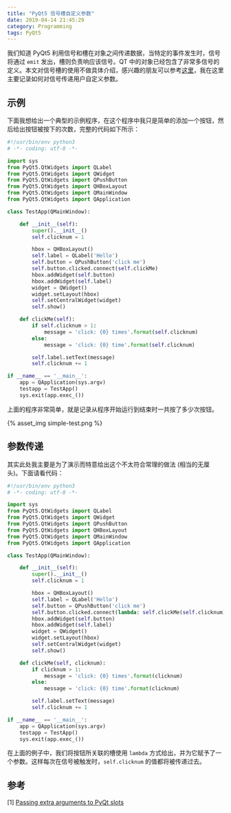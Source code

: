 ```yaml
---
title: "PyQt5 信号槽自定义参数"
date: 2019-04-14 21:45:29
category: Programming
tags: PyQt5
---
```


我们知道 PyQt5 利用信号和槽在对象之间传递数据，当特定的事件发生时，信号将通过 `emit` 发出，槽则负责响应该信号。QT 中的对象已经包含了非常多信号的定义。本文对信号槽的使用不做具体介绍，感兴趣的朋友可以参考[这里](https://www.riverbankcomputing.com/static/Docs/PyQt5/signals_slots.html)，我在这里主要记录如何对信号传递用户自定义参数。

<!-- more -->

## 示例

下面我想给出一个典型的示例程序，在这个程序中我只是简单的添加一个按钮，然后给出按钮被按下的次数，完整的代码如下所示：

``` python
#!/usr/bin/env python3
# -*- coding: utf-8 -*-

import sys
from PyQt5.QtWidgets import QLabel
from PyQt5.QtWidgets import QWidget
from PyQt5.QtWidgets import QPushButton
from PyQt5.QtWidgets import QHBoxLayout
from PyQt5.QtWidgets import QMainWindow
from PyQt5.QtWidgets import QApplication

class TestApp(QMainWindow):

    def __init__(self):
        super().__init__()
        self.clicknum = 1

        hbox = QHBoxLayout()
        self.label = QLabel('Hello')
        self.button = QPushButton('click me')
        self.button.clicked.connect(self.clickMe)
        hbox.addWidget(self.button)
        hbox.addWidget(self.label)
        widget = QWidget()
        widget.setLayout(hbox)
        self.setCentralWidget(widget)
        self.show()

    def clickMe(self):
        if self.clicknum > 1:
            message = 'click: {0} times'.format(self.clicknum)
        else:
            message = 'click: {0} time'.format(self.clicknum)

        self.label.setText(message)
        self.clicknum += 1

if __name__ == '__main__':
    app = QApplication(sys.argv)
    testapp = TestApp()
    sys.exit(app.exec_())

```

上面的程序非常简单，就是记录从程序开始运行到结束时一共按了多少次按钮。

{% asset_img simple-test.png %}

## 参数传递

其实此处我主要是为了演示而特意给出这个不太符合常理的做法 (相当的无厘头)。下面请看代码：

``` python
#!/usr/bin/env python3
# -*- coding: utf-8 -*-

import sys
from PyQt5.QtWidgets import QLabel
from PyQt5.QtWidgets import QWidget
from PyQt5.QtWidgets import QPushButton
from PyQt5.QtWidgets import QHBoxLayout
from PyQt5.QtWidgets import QMainWindow
from PyQt5.QtWidgets import QApplication

class TestApp(QMainWindow):

    def __init__(self):
        super().__init__()
        self.clicknum = 1

        hbox = QHBoxLayout()
        self.label = QLabel('Hello')
        self.button = QPushButton('click me')
        self.button.clicked.connect(lambda: self.clickMe(self.clicknum))
        hbox.addWidget(self.button)
        hbox.addWidget(self.label)
        widget = QWidget()
        widget.setLayout(hbox)
        self.setCentralWidget(widget)
        self.show()

    def clickMe(self, clicknum):
        if clicknum > 1:
            message = 'click: {0} times'.format(clicknum)
        else:
            message = 'click: {0} time'.format(clicknum)

        self.label.setText(message)
        self.clicknum += 1

if __name__ == '__main__':
    app = QApplication(sys.argv)
    testapp = TestApp()
    sys.exit(app.exec_())
```

在上面的例子中，我们将按钮所关联的槽使用 `lambda` 方式给出，并为它赋予了一个参数。这样每次在信号被触发时，`self.clicknum` 的值都将被传递过去。

## 参考

[1] [Passing extra arguments to PyQt slots](https://eli.thegreenplace.net/2011/04/25/passing-extra-arguments-to-pyqt-slot/)
